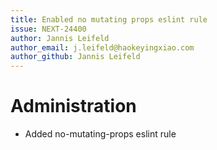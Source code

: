 ```yaml
---
title: Enabled no mutating props eslint rule
issue: NEXT-24400
author: Jannis Leifeld
author_email: j.leifeld@haokeyingxiao.com
author_github: Jannis Leifeld
---
```

# Administration
* Added no-mutating-props eslint rule
